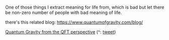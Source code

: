 One of those things I extract meaning for life from, which is bad but let there be non-zero number of people with bad meaning of life.

there's this related blog: https://www.quantumofgravity.com/blog/

[Quantum Gravity from the QFT perspective](https://www.youtube.com/playlist?list=PLg0_ydgtbHGETePxyz-dBMB5E3QZbYJID) (^: [tweet](https://twitter.com/postquantum/status/1767948730160816428)) 

